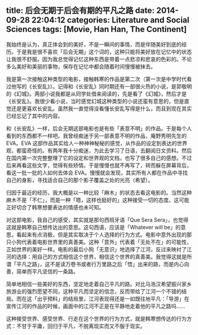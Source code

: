 title: 后会无期于后会有期的平凡之路
date: 2014-09-28 22:04:12
categories: Literature and Social Sciences
tags: [Movie, Han Han, The Continent]
---
我始终是认为，真正体会到的美好，不是一瞬间的事情，而是伴随美好到底的经历。于是我是很不喜欢「后会无期」这个词的，这种只能将美好放在记忆中的状态让我很不舒服。因为我总觉得记忆这种东西是带着一点悲凉和悲哀的色彩的。不论多么美好和美丽的事物，保存在记忆中都会随着时间慢慢被抹去。

我是第一次接触这种类型的电影，接触韩寒的作品是第二次（第一次是中学时代看过他写的《长安乱》）。记得和《长安乱》同时期还有一部很火热的小说，是郭敬明的《幻城》。两部小说我都是从同学处借来阅读的，先是看了《幻城》，然后才是《长安乱》。我很少看小说，当时感觉幻城这种类型的小说还蛮有意思的，但是直觉还是更喜欢长安乱。虽然我一直觉得没看懂长安乱写得是什么，而且到现在其实已经忘记了其中的内容。

<!--more-->

和《长安乱》一样，后会无期这部电影也是有些「表意不明」的作品。于是每个人看到的东西都不一样吧。我曾经痴迷于另一部表意不明的作品，庵野秀明先生的 EVA。EVA 这部作品其实给人一种神神秘秘的感觉，从作品的设定到表达的世界观，都蛮奇怪的。有两年我十分痴迷，为此去学习了日语，去翻阅日文资料。然后在国内第一次完整整理了它的设定和世界观的文档，也写了很多自己的感想。不过后来再看这些文字，觉得有些矫情。于是慢慢也就不再写了，转而躲在屏幕背后，看这一批一批的人如何去体会 EVA。慢慢就会发现，其实所有人都在作品中寻找自己的身影，寻找适合自己的那个影子覆盖之处的光亮（希望）。

归因于最近的经历，我大概是以一种比较「麻木」的状态去看这电影的。当然这种麻木不是「不仁」，而是一种「嗯，这样也挺好的」这种接受一切的态度。这可能正好切合了韩寒想要表达的情感也未可知。

对这部电影，我自己的感受，其实就是那句西班牙语「Que Sera Sera」，也觉得这就是韩寒自己想传达出的意思。这句西语，应该是「Whatever will be」的意思。看起来有点消极，但是其实取决于个人选择的行为方式。电影中意外出现的那只小狗代表着电影世界里的真善美。这种「意外」代表着「无处不在」的可能性，正如世界的美好一样。电影的最后小狗「无意识」地选择了江河，反过来映衬了江河的选择：用自己的方式相信这个世界，相信这个世界的真善美。我觉得这就是所谓「平凡之路」，这不是读万卷书或者行万里路之后「悟」出来的路，而是内心向善，简单而平凡坚信的一条路。

简单地相信一些美好的东西，坚定地走着自己平凡的路。对比马浩汉希望振兴家乡旅游业的强烈愿望不同，这种平凡而坚定的信念，反而带给了江河一个不错的结局。而在这「出乎预料」的结局里，江河表现得还是一如既往地平凡：「导游」在宣传江河的作品的时候，画面中的江河不正是在平静地走着他的平凡之路吗……

这种接受世界、感受世界、行走在这个世界的行为方式，就是韩寒想传达的行为方式：不甘于平庸，回归于平凡，不脱离现实而又不服于现实。
